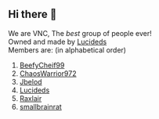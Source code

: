 ## Hi there 👋
We are VNC, The *best* group of people ever!  
Owned and made by [Lucideds](https://github.com/lucideds)  
Members are: (in alphabetical order)  
1. [BeefyCheif99](https://github.com/beefycheif99)
2. [ChaosWarrior972](https://github.com/chaoswarrior971)
3. [Jbelod](https://github.com/jbelod)
4. [Lucideds](https://github.com/lucideds)  
5. [Raxlair](https://github.com/raxlair)  
6. [smallbrainrat](https://github.com/haempte)  
